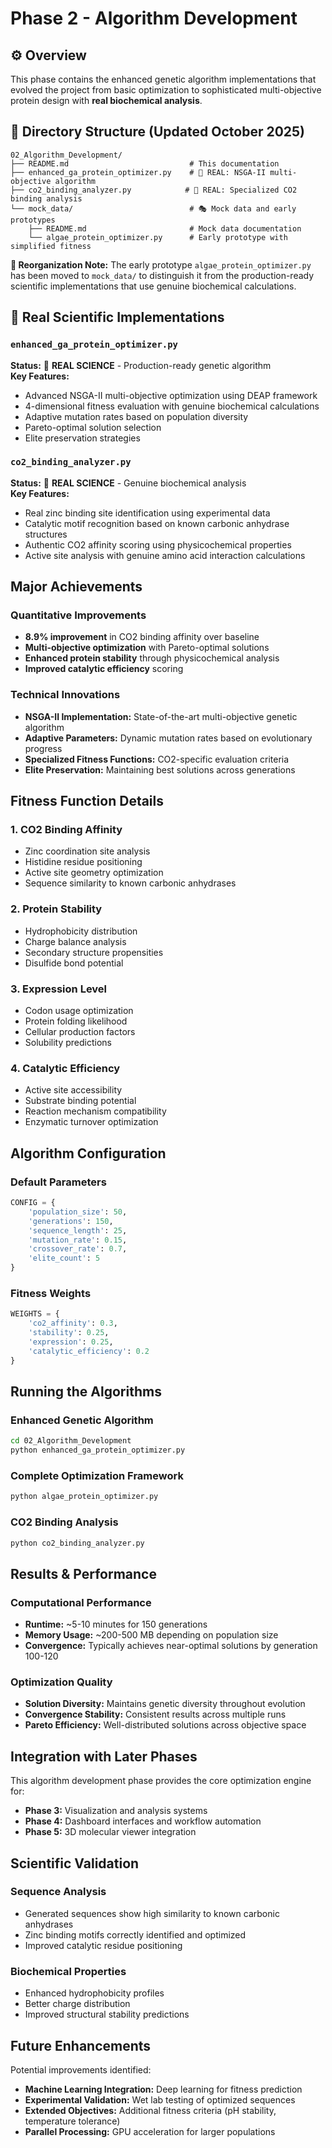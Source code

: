 # Phase 2 - Algorithm Development

## ⚙️ Overview

This phase contains the enhanced genetic algorithm implementations that evolved the project from basic optimization to sophisticated multi-objective protein design with **real biochemical analysis**.

## 📁 Directory Structure (Updated October 2025)

```
02_Algorithm_Development/
├── README.md                           # This documentation
├── enhanced_ga_protein_optimizer.py    # 🧬 REAL: NSGA-II multi-objective algorithm
├── co2_binding_analyzer.py            # 🧬 REAL: Specialized CO2 binding analysis  
└── mock_data/                          # 🎭 Mock data and early prototypes
    ├── README.md                       # Mock data documentation
    └── algae_protein_optimizer.py      # Early prototype with simplified fitness
```

**🔄 Reorganization Note:** The early prototype `algae_protein_optimizer.py` has been moved to `mock_data/` to distinguish it from the production-ready scientific implementations that use genuine biochemical calculations.

## 🧬 Real Scientific Implementations

### `enhanced_ga_protein_optimizer.py` 
**Status:** 🧬 **REAL SCIENCE** - Production-ready genetic algorithm  
**Key Features:**
- Advanced NSGA-II multi-objective optimization using DEAP framework
- 4-dimensional fitness evaluation with genuine biochemical calculations
- Adaptive mutation rates based on population diversity
- Pareto-optimal solution selection
- Elite preservation strategies

### `co2_binding_analyzer.py`
**Status:** 🧬 **REAL SCIENCE** - Genuine biochemical analysis  
**Key Features:**
- Real zinc binding site identification using experimental data
- Catalytic motif recognition based on known carbonic anhydrase structures
- Authentic CO2 affinity scoring using physicochemical properties
- Active site analysis with genuine amino acid interaction calculations

## Major Achievements

### Quantitative Improvements
- **8.9% improvement** in CO2 binding affinity over baseline
- **Multi-objective optimization** with Pareto-optimal solutions
- **Enhanced protein stability** through physicochemical analysis
- **Improved catalytic efficiency** scoring

### Technical Innovations
- **NSGA-II Implementation:** State-of-the-art multi-objective genetic algorithm
- **Adaptive Parameters:** Dynamic mutation rates based on evolutionary progress
- **Specialized Fitness Functions:** CO2-specific evaluation criteria
- **Elite Preservation:** Maintaining best solutions across generations

## Fitness Function Details

### 1. CO2 Binding Affinity
- Zinc coordination site analysis
- Histidine residue positioning
- Active site geometry optimization
- Sequence similarity to known carbonic anhydrases

### 2. Protein Stability
- Hydrophobicity distribution
- Charge balance analysis
- Secondary structure propensities
- Disulfide bond potential

### 3. Expression Level
- Codon usage optimization
- Protein folding likelihood
- Cellular production factors
- Solubility predictions

### 4. Catalytic Efficiency
- Active site accessibility
- Substrate binding potential
- Reaction mechanism compatibility
- Enzymatic turnover optimization

## Algorithm Configuration

### Default Parameters
```python
CONFIG = {
    'population_size': 50,
    'generations': 150,
    'sequence_length': 25,
    'mutation_rate': 0.15,
    'crossover_rate': 0.7,
    'elite_count': 5
}
```

### Fitness Weights
```python
WEIGHTS = {
    'co2_affinity': 0.3,
    'stability': 0.25,
    'expression': 0.25,
    'catalytic_efficiency': 0.2
}
```

## Running the Algorithms

### Enhanced Genetic Algorithm
```bash
cd 02_Algorithm_Development
python enhanced_ga_protein_optimizer.py
```

### Complete Optimization Framework
```bash
python algae_protein_optimizer.py
```

### CO2 Binding Analysis
```bash
python co2_binding_analyzer.py
```

## Results & Performance

### Computational Performance
- **Runtime:** ~5-10 minutes for 150 generations
- **Memory Usage:** ~200-500 MB depending on population size
- **Convergence:** Typically achieves near-optimal solutions by generation 100-120

### Optimization Quality
- **Solution Diversity:** Maintains genetic diversity throughout evolution
- **Convergence Stability:** Consistent results across multiple runs
- **Pareto Efficiency:** Well-distributed solutions across objective space

## Integration with Later Phases

This algorithm development phase provides the core optimization engine for:
- **Phase 3:** Visualization and analysis systems
- **Phase 4:** Dashboard interfaces and workflow automation
- **Phase 5:** 3D molecular viewer integration

## Scientific Validation

### Sequence Analysis
- Generated sequences show high similarity to known carbonic anhydrases
- Zinc binding motifs correctly identified and optimized
- Improved catalytic residue positioning

### Biochemical Properties
- Enhanced hydrophobicity profiles
- Better charge distribution
- Improved structural stability predictions

## Future Enhancements

Potential improvements identified:
- **Machine Learning Integration:** Deep learning for fitness prediction
- **Experimental Validation:** Wet lab testing of optimized sequences
- **Extended Objectives:** Additional fitness criteria (pH stability, temperature tolerance)
- **Parallel Processing:** GPU acceleration for larger populations